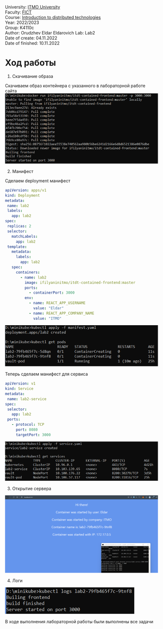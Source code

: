 University: [ITMO University](https://itmo.ru/ru/)  
Faculty: [FICT](https://fict.itmo.ru)  
Course: [Introduction to distributed technologies](https://github.com/itmo-ict-faculty/introduction-to-distributed-technologies)  
Year: 2022/2023  
Group: K4110c  
Author: Orudzhev Eldar Eldarovich
Lab: Lab2  
Date of create: 04.11.2022  
Date of finished: 10.11.2022  

# Ход работы
1) Скачивание образа  

Скачиваем образ контейнера с указанного в лабораторной работе сайта  
 ![scr1.png](Screenshots/scr1.png)  
 
 2) Манифест  
 
 Сделаем deployment манифест  
 ```yaml
apiVersion: apps/v1
kind: Deployment
metadata:
  name: lab2
  labels:
    app: lab2
spec:
  replicas: 2
  selector:
    matchLabels:
      app: lab2
  template:
    metadata:
      labels:
        app: lab2
    spec:
      containers:
        - name: lab2
          image: ifilyaninitmo/itdt-contained-frontend:master
          ports:
            - containerPort: 3000
          env:
            - name: REACT_APP_USERNAME
              value: "Eldar"
            - name: REACT_APP_COMPANY_NAME
              value: "ITMO"
```
 ![scr2.png](Screenshots/scr2.png) 
 
 Теперь сделаем манифест для сервиса  
 ```yaml
apiVersion: v1
kind: Service
metadata:
  name: lab2-service
spec:
  selector:
    app: lab2
  ports:
    - protocol: TCP
      port: 8080
      targetPort: 3000
```  
![scr3.png](Screenshots/scr3.png) 

3) Открытие сервера

![scr4.png](Screenshots/scr4.png)  

4) Логи

![scr5.png](Screenshots/scr5.png)  

В ходе выполнения лабораторной работы были выполнены все задачи
